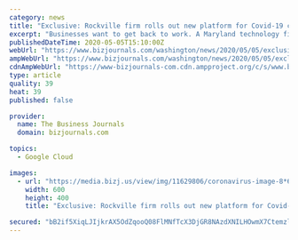 ```yaml
---
category: news
title: "Exclusive: Rockville firm rolls out new platform for Covid-19 contact tracing"
excerpt: "Businesses want to get back to work. A Maryland technology firm and a California analytics company think they have the key."
publishedDateTime: 2020-05-05T15:10:00Z
webUrl: "https://www.bizjournals.com/washington/news/2020/05/05/exclusive-rockville-firm-rolls-out-new-platform.html"
ampWebUrl: "https://www.bizjournals.com/washington/news/2020/05/05/exclusive-rockville-firm-rolls-out-new-platform.amp.html"
cdnAmpWebUrl: "https://www-bizjournals-com.cdn.ampproject.org/c/s/www.bizjournals.com/washington/news/2020/05/05/exclusive-rockville-firm-rolls-out-new-platform.amp.html"
type: article
quality: 39
heat: 39
published: false

provider:
  name: The Business Journals
  domain: bizjournals.com

topics:
  - Google Cloud

images:
  - url: "https://media.bizj.us/view/img/11629806/coronavirus-image-8*600xx2121-1414-0-0.jpg"
    width: 600
    height: 400
    title: "Exclusive: Rockville firm rolls out new platform for Covid-19 contact tracing"

secured: "bB2if5XiqLJIjkrAX5OdZqooQ08FlMNfTcX3DjGR8NAzdXNILHOwmX7Ctemzl98ssi/fso3ubQHYtcD7jH2jnzoC5dziezM6dP1fMr/5ADy382ssNiST2IA3itbnjwBV8ZJCe1rYY0C/ic8sP1iXX97NA2rXcSRTLWvD5SIpaaHUUXPNx218oY4L85wAqhvdLmc1xi7zkgz6RIXUy0XXlYfA/vWv7OhuQZ3IapzxDRh6cNHTR8NGQl82Yxrn/NkHykH/DgUBS1wqw1p2trvijzVJ9s7As3VH7OpYaIqfxwtcoQ11L5Z5ivuOPGb106ym;FazZnMA/JKSPA8PtMOJ6FA=="
---
```


